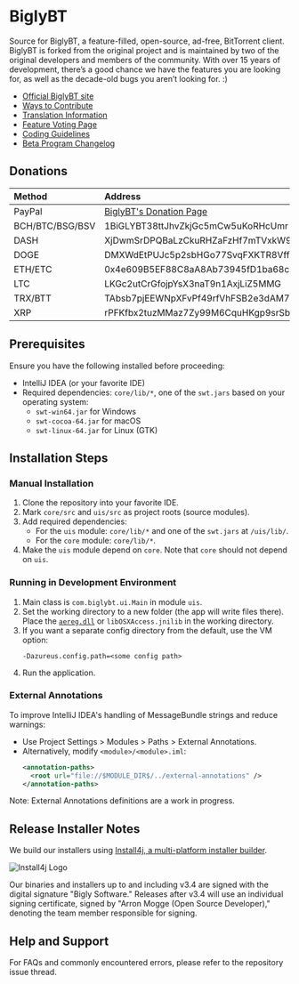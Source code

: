 # BiglyBT

Source for BiglyBT, a feature-filled, open-source, ad-free, BitTorrent client. BiglyBT is forked from the original project and is maintained by two of the original developers and members of the community. With over 15 years of development, there’s a good chance we have the features you are looking for, as well as the decade-old bugs you aren’t looking for. :)

- [Official BiglyBT site](https://www.biglybt.com)
- [Ways to Contribute](CONTRIBUTING.md)
- [Translation Information](TRANSLATE.md)
- [Feature Voting Page](https://vote.biglybt.com)
- [Coding Guidelines](CODING_GUIDELINES.md)
- [Beta Program Changelog](https://biglybt.tumblr.com/)

## Donations

| Method | Address |
|:--|:--|
| PayPal | [BiglyBT's Donation Page](https://www.biglybt.com/donation/donate.php) |
| BCH/BTC/BSG/BSV | 1BiGLYBT38ttJhvZkjGc5mCw5uKoRHcUmr |
| DASH            | XjDwmSrDPQBaLzCkuRHZaFzHf7mTVxkW9K |
| DOGE | DMXWdEtPUJc5p2sbHGo77SvqFXKTR8Vff1 |
| ETH/ETC | 0x4e609B5EF88C8aA8Ab73945fD1ba68c9E27faC75 |
| LTC | LKGc2utCrGfojpYsX3naT9n1AxjLiZ5MMG |
| TRX/BTT | TAbsb7pjEEWNpXFvPf49rfVhFSB2e3dAM7 |
| XRP | rPFKfbx2tuzMMaz7Zy99M6CquHKgp9srSb |

## Prerequisites

Ensure you have the following installed before proceeding:

- IntelliJ IDEA (or your favorite IDE)
- Required dependencies: `core/lib/*`, one of the `swt.jars` based on your operating system:
  - `swt-win64.jar` for Windows
  - `swt-cocoa-64.jar` for macOS
  - `swt-linux-64.jar` for Linux (GTK)

## Installation Steps

### Manual Installation

1. Clone the repository into your favorite IDE.
2. Mark `core/src` and `uis/src` as project roots (source modules).
3. Add required dependencies:
   - For the `uis` module: `core/lib/*` and one of the `swt.jars` at `/uis/lib/`.
   - For the `core` module: `core/lib/*`.
4. Make the `uis` module depend on `core`. Note that `core` should not depend on `uis`.

### Running in Development Environment

1. Main class is `com.biglybt.ui.Main` in module `uis`.
2. Set the working directory to a new folder (the app will write files there). Place the [`aereg.dll`](core/lib/libWIN32Access/README.md) or `libOSXAccess.jnilib` in the working directory.
3. If you want a separate config directory from the default, use the VM option:
   ```
   -Dazureus.config.path=<some config path>
   ```
4. Run the application.

### External Annotations

To improve IntelliJ IDEA's handling of MessageBundle strings and reduce warnings:
- Use Project Settings > Modules > Paths > External Annotations.
- Alternatively, modify `<module>/<module>.iml`:
  ```xml
  <annotation-paths>
    <root url="file://$MODULE_DIR$/../external-annotations" />
  </annotation-paths>
  ```

Note: External Annotations definitions are a work in progress.

## Release Installer Notes

We build our installers using [Install4j, a multi-platform installer builder](https://www.ej-technologies.com/products/install4j/overview.html).

![Install4j Logo](https://www.ej-technologies.com/images/product_banners/install4j_large.png)

Our binaries and installers up to and including v3.4 are signed with the digital signature "Bigly Software." Releases after v3.4 will use an individual signing certificate, signed by "Arron Mogge (Open Source Developer)," denoting the team member responsible for signing.

## Help and Support

For FAQs and commonly encountered errors, please refer to the repository issue thread.
